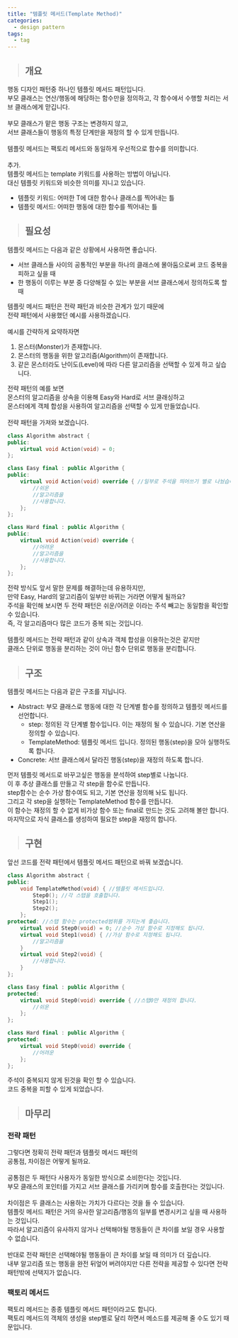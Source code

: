 ```yaml
---
title: "템플릿 메서드(Template Method)"
categories:
  - design pattern
tags:
  - tag
---
```

> ## 개요

행동 디자인 패턴중 하나인 템플릿 메서드 패턴입니다.<br>
부모 클래스는 연산/행동에 해당하는 함수만을 정의하고, 각 함수에서 수행할 처리는 서브 클래스에게 맏깁니다.<br>
<br>
부모 클래스가 맡은 행동 구조는 변경하지 않고,<br>
서브 클래스들이 행동의 특정 단계만을 재정의 할 수 있게 만듭니다.<br>
<br>
템플릿 메서드는 팩토리 메서드와 동일하게 우선적으로 함수를 의미합니다.<br>
<br>
추가.<br>
템플릿 메서드는 template 키워드를 사용하는 방법이 아닙니다.<br>
대신 템플릿 키워드와 비슷한 의미를 지니고 있습니다.
- 템플릿 키워드: 어떠한 T에 대한 함수나 클래스를 찍어내는 틀
- 템플릿 메서드: 어떠한 행동에 대한 함수를 찍어내는 틀

> ## 필요성

템플릿 메서드는 다음과 같은 상황에서 사용하면 좋습니다.
- 서브 클래스들 사이의 공통적인 부분을 하나의 클래스에 몰아둠으로써 코드 중복을 피하고 싶을 때
- 한 행동이 이루는 부분 중 다양해질 수 있는 부분을 서브 클래스에서 정의하도록 할 때

템플릿 메서드 패턴은 전략 패턴과 비슷한 관계가 있기 때문에<br>
전략 패턴에서 사용했던 예시를 사용하겠습니다.<br>
<br>
예시를 간략하게 요약하자면
1. 몬스터(Monster)가 존재합니다.
2. 몬스터의 행동을 위한 알고리즘(Algorithm)이 존재합니다.
3. 같은 몬스터라도 난이도(Level)에 따라 다른 알고리즘을 선택할 수 있게 하고 싶습니다.

전략 패턴의 예를 보면<br>
몬스터의 알고리즘을 상속을 이용해 Easy와 Hard로 서브 클래싱하고<br>
몬스터에게 객체 합성을 사용하여 알고리즘을 선택할 수 있게 만들었습니다.<br>
<br>
전략 패턴을 가져와 보겠습니다.
```cpp
class Algorithm abstract {
public:
	virtual void Action(void) = 0;
};

class Easy final : public Algorithm {
public:
	virtual void Action(void) override { //일부로 주석을 띄어쓰기 별로 나눴습니다!!!
		//쉬운
		//알고리즘을
		//사용합니다.
	};
};

class Hard final : public Algorithm {
public:
	virtual void Action(void) override {
		//어려운
		//알고리즘을
		//사용합니다.
	};
};
```
전략 방식도 앞서 말한 문제를 해결하는데 유용하지만,<br>
만약 Easy, Hard의 알고리즘이 일부만 바뀌는 거라면 어떻게 될까요?<br>
주석을 확인해 보시면 두 전략 패턴은 쉬운/어려운 이라는 주석 빼고는 동일함을 확인할 수 있습니다.<br>
즉, 각 알고리즘마다 많은 코드가 중복 되는 것입니다.<br>
<br>
템플릿 메서드는 전략 패턴과 같이 상속과 객체 합성을 이용하는것은 같지만<br>
클래스 단위로 행동을 분리하는 것이 아닌 함수 단위로 행동을 분리합니다.
> ## 구조

템플릿 메서드는 다음과 같은 구조를 지닙니다.
- Abstract: 부모 클래스로 행동에 대한 각 단계별 함수를 정의하고 템플릿 메서드를 선언합니다.
  - step: 정의된 각 단계별 함수입니다. 이는 재정의 될 수 있습니다. 기본 연산을 정의할 수 있습니다.
  - TemplateMethod: 템플릿 메서드 입니다. 정의된 행동(step)을 모아 실행하도록 합니다.
- Concrete: 서브 클래스에서 달라진 행동(step)을 재정의 하도록 합니다.

먼저 템플릿 메서드로 바꾸고싶은 행동을 분석하여 step별로 나눕니다.<br>
이 후 추상 클래스를 만들고 각 step을 함수로 만듭니다.<br>
step함수는 순수 가상 함수여도 되고, 기본 연산을 정의해 놔도 됩니다.<br>
그리고 각 step을 실행하는 TemplateMethod 함수를 만듭니다.<br>
이 함수는 재정의 할 수 없게 비가상 함수 또는 final로 만드는 것도 고려해 볼만 합니다.<br>
마지막으로 자식 클래스를 생성하여 필요한 step을 재정의 합니다.
> ## 구현

앞선 코드를 전략 패턴에서 템플릿 메서드 패턴으로 바꿔 보겠습니다.
```cpp
class Algorithm abstract {
public:
	void TemplateMethod(void) { //템플릿 메서드입니다.
		Step0(); //각 스탭을 호출합니다.
		Step1();
		Step2();
	};
protected: //스탭 함수는 protected범위를 가지는게 좋습니다.
	virtual void Step0(void) = 0; //순수 가상 함수로 지정해도 됩니다.
	virtual void Step1(void) { //가상 함수로 지정해도 됩니다.
		//알고리즘을
	}
	virtual void Step2(void) {
		//사용합니다.
	}
};

class Easy final : public Algorithm {
protected:
	virtual void Step0(void) override { //스탭0만 재정의 합니다.
		//쉬운
	};
};

class Hard final : public Algorithm {
protected:
	virtual void Step0(void) override {
		//어려운
	};
};
```
주석이 중복되지 않게 된것을 확인 할 수 있습니다.<br>
코드 중복을 피할 수 있게 되었습니다.
> ## 마무리

### 전략 패턴
그렇다면 정확히 전략 패턴과 템플릿 메서드 패턴의<br>
공통점, 차이점은 어떻게 될까요.<br>
<br>
공통점은 두 패턴다 사용자가 동일한 방식으로 소비한다는 것입니다.<br>
부모 클래스의 포인터를 가지고 서브 클래스를 가리키며 함수를 호출한다는 것입니다.<br>
<br>
차이점은 두 클래스는 사용하는 가치가 다르다는 것을 들 수 있습니다.<br>
템플릿 메서드 패턴은 거의 유사한 알고리즘/행동의 일부를 변경시키고 싶을 때 사용하는 것입니다.<br>
따라서 알고리즘이 유사하지 않거나 선택해야될 행동들이 큰 차이를 보일 경우 사용할 수 없습니다.<br>
<br>
반대로 전략 패턴은 선택해야될 행동들이 큰 차이를 보일 때 의미가 더 깊습니다.<br>
내부 알고리즘 또는 행동을 완전 뒤엎어 버려야지만 다른 전략을 제공할 수 있다면 전략 패턴밖에 선택지가 없습니다.
### 팩토리 메서드
팩토리 메서드는 종종 템플릿 메서드 패턴이라고도 합니다.<br>
팩토리 메서드의 객체의 생성을 step별로 달리 하면서 메소드를 제공해 줄 수도 있기 때문입니다.
